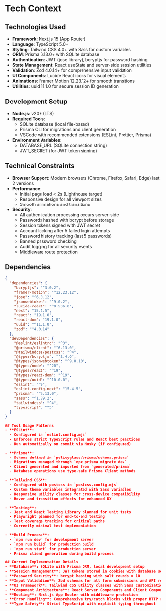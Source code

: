 # Tech Context

## Technologies Used
- **Framework**: Next.js 15 (App Router)
- **Language**: TypeScript 5.0+
- **Styling**: Tailwind CSS 4.0+ with Sass for custom variables
- **ORM**: Prisma 6.13.0+ with SQLite database
- **Authentication**: JWT (jose library), bcryptjs for password hashing
- **State Management**: React useState and server-side session utilities
- **Validation**: Zod 4.0.14+ for comprehensive input validation
- **UI Components**: Lucide React icons for visual elements
- **Animations**: Framer Motion 12.23.12+ for smooth transitions
- **Utilities**: uuid 11.1.0 for secure session ID generation

## Development Setup
- **Node.js**: v20+ (LTS)
- **Required Tools**: 
  - SQLite database (local file-based)
  - Prisma CLI for migrations and client generation
  - VSCode with recommended extensions (ESLint, Prettier, Prisma)
- **Environment Variables**:
  - DATABASE_URL (SQLite connection string)
  - JWT_SECRET (for JWT token signing)

## Technical Constraints
- **Browser Support**: Modern browsers (Chrome, Firefox, Safari, Edge) last 2 versions
- **Performance**: 
  - Initial page load < 2s (Lighthouse target)
  - Responsive design for all viewport sizes
  - Smooth animations and transitions
- **Security**:
  - All authentication processing occurs server-side
  - Passwords hashed with bcrypt before storage
  - Session tokens signed with JWT secret
  - Account locking after 5 failed login attempts
  - Password history tracking (last 5 passwords)
  - Banned password checking
  - Audit logging for all security events
  - Middleware route protection

## Dependencies
```json
{
  "dependencies": {
    "bcryptjs": "^3.0.2",
    "framer-motion": "^12.23.12",
    "jose": "^6.0.12",
    "jsonwebtoken": "^9.0.2",
    "lucide-react": "^0.536.0",
    "next": "15.4.5",
    "react": "19.1.0",
    "react-dom": "19.1.0",
    "uuid": "^11.1.0",
    "zod": "^4.0.14"
  },
  "devDependencies": {
    "@eslint/eslintrc": "^3",
    "@prisma/client": "^6.13.0",
    "@tailwindcss/postcss": "^4",
    "@types/bcryptjs": "^2.4.6",
    "@types/jsonwebtoken": "^9.0.10",
    "@types/node": "^20",
    "@types/react": "^19",
    "@types/react-dom": "^19",
    "@types/uuid": "^10.0.0",
    "eslint": "^9",
    "eslint-config-next": "15.4.5",
    "prisma": "^6.13.0",
    "sass": "^1.89.2",
    "tailwindcss": "^4",
    "typescript": "^5"
  }
}

## Tool Usage Patterns
- **ESLint**: 
  - Configured in `eslint.config.mjs`
  - Enforces strict TypeScript rules and React best practices
  - Run automatically on commit via Husky (if configured)

- **Prisma**:
  - Schema defined in `policyglass/prisma/schema.prisma`
  - Migrations managed through `npx prisma migrate dev`
  - Client generated and imported from `generated/prisma`
  - Database operations use type-safe Prisma Client methods

- **Tailwind CSS**:
  - Configured with postcss in `postcss.config.mjs`
  - Custom theme variables integrated with Sass variables
  - Responsive utility classes for cross-device compatibility
  - Hover and transition effects for enhanced UX

- **Testing**:
  - Jest and React Testing Library planned for unit tests
  - Playwright planned for end-to-end testing
  - Test coverage tracking for critical paths
  - Currently minimal test implementation

- **Build Process**:
  - `npm run dev` for development server
  - `npm run build` for production build
  - `npm run start` for production server
  - Prisma client generation during build process

## Current Implementation Details
- **Database**: SQLite with Prisma ORM, local development setup
- **Session Management**: JWT tokens stored in cookies with database session tracking
- **Password Security**: bcrypt hashing with salt rounds = 10
- **Input Validation**: Zod schemas for all form submissions and API requests
- **UI Framework**: Tailwind CSS utility classes with Sass customizations
- **Component Architecture**: React Server Components and Client Components pattern
- **Routing**: Next.js App Router with middleware protection
- **Error Handling**: Comprehensive try/catch blocks with proper HTTP responses
- **Type Safety**: Strict TypeScript with explicit typing throughout
